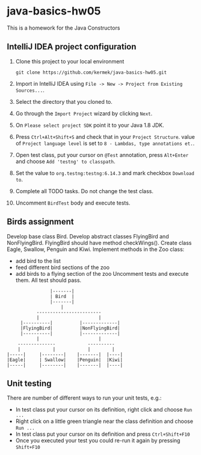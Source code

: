 # java-basics-hw05

This is a homework for the Java Constructors

## IntelliJ IDEA project configuration
1. Clone this project to your local environment

    ```git clone https://github.com/kermek/java-basics-hw05.git``` 
2. Import in IntelliJ IDEA using `File -> New -> Project from Existing Sources...`.
3. Select the directory that you cloned to.
4. Go through the `Import Project` wizard by clicking `Next`.
5. On `Please select project SDK` point it to your Java 1.8 JDK.
6. Press `Ctrl+Alt+Shift+S` and check that in your `Project Structure`.
    value of `Project language level` is set to `8 - Lambdas, type annotations et.`.
7. Open test class, put your cursor on `@Test` annotation, press `Alt+Enter` 
    and choose `Add 'testng' to classpath`.  
8. Set the value to `org.testng:testng:6.14.3` and mark checkbox `Download to`.
9. Complete all TODO tasks. Do not change the test class.
10. Uncomment `BirdTest` body and execute tests. 


## Birds assignment

Develop base class Bird.
Develop abstract classes FlyingBird and NonFlyingBird.
FlyingBird should have method checkWings().
Create class Eagle, Swallow, Penguin and Kiwi. 
Implement methods in the Zoo class:
 - add bird to the list
 - feed different bird sections of the zoo
 - add birds to a flying section of the zoo
Uncomment tests and execute them.
All test should pass.
```text
                |-------|
                | Bird  |
                |-------|
                    |
           ------------------------
           |                      |
     |----------|          |-------------|
     |FlyingBird|          |NonFlyingBird|
     |----------|          |-------------|         
           |                      | 
    --------------            ----------
    |            |            |        |
|-----|     |--------|    |-------|  |----|
|Eagle|     | Swallow|    |Penguin|  |Kiwi|
|-----|     |--------|    |-------|  |----|        
```

## Unit testing
There are number of different ways to run your unit tests, e.g.:
* In test class put your cursor on its definition, right click and choose `Run ...`
* Right click on a little green triangle near the class definition and choose `Run ...`
* In test class put your cursor on its definition and press `Ctrl+Shift+F10`
* Once you executed your test you could re-run it again by pressing `Shift+F10`
